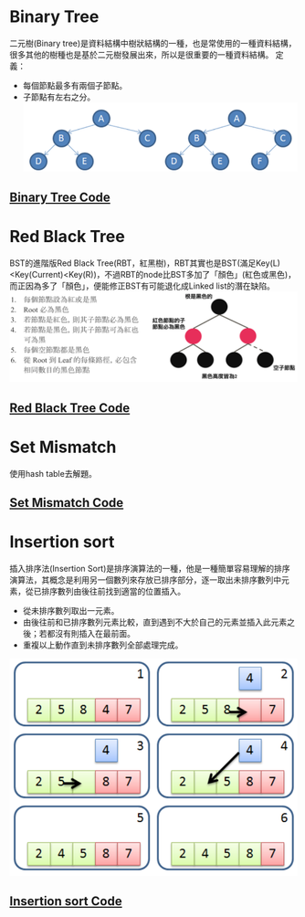 # Binary Tree
二元樹(Binary tree)是資料結構中樹狀結構的一種，也是常使用的一種資料結構，很多其他的樹種也是基於二元樹發展出來，所以是很重要的一種資料結構。
定義：
- 每個節點最多有兩個子節點。
- 子節點有左右之分。
![](https://github.com/Teresakao0421/teresa/blob/master/code/code%20image/bt.png)


## [Binary Tree Code](https://github.com/Teresakao0421/teresa/blob/master/code/Binary%20Tree.py)

# Red Black Tree
BST的進階版Red Black Tree(RBT，紅黑樹)，RBT其實也是BST(滿足Key(L)<Key(Current)<Key(R))，不過RBT的node比BST多加了「顏色」(紅色或黑色)，而正因為多了「顏色」，便能修正BST有可能退化成Linked list的潛在缺陷。
![](https://github.com/Teresakao0421/teresa/blob/master/code/code%20image/rb.png)

## [Red Black Tree Code](https://github.com/Teresakao0421/teresa/blob/master/code/RedBlackTree.py)

# Set Mismatch
使用hash table去解題。
## [Set Mismatch Code](https://github.com/Teresakao0421/teresa/blob/master/code/Set%20Mismatch.py)

# Insertion sort
插入排序法(Insertion Sort)是排序演算法的一種，他是一種簡單容易理解的排序演算法，其概念是利用另一個數列來存放已排序部分，逐一取出未排序數列中元素，從已排序數列由後往前找到適當的位置插入。

- 從未排序數列取出一元素。
- 由後往前和已排序數列元素比較，直到遇到不大於自己的元素並插入此元素之後；若都沒有則插入在最前面。
- 重複以上動作直到未排序數列全部處理完成。

![](https://github.com/Teresakao0421/teresa/blob/master/code/code%20image/in.png)
## [Insertion sort Code](https://github.com/Teresakao0421/teresa/blob/master/code/insertionSort.py)
